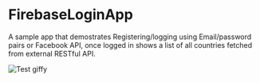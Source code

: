 # FirebaseLoginApp

A sample app that demostrates Registering/logging using Email/password pairs or Facebook API, once logged in shows a list of all countries fetched from external RESTful API.

![Test giffy](http://i.imgur.com/1l6PkGX.gifv)
